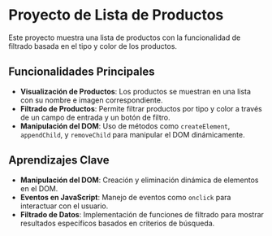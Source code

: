 # Proyecto de Lista de Productos

Este proyecto muestra una lista de productos con la funcionalidad de filtrado basada en el tipo y color de los productos.

## Funcionalidades Principales

- **Visualización de Productos**: Los productos se muestran en una lista con su nombre e imagen correspondiente.
- **Filtrado de Productos**: Permite filtrar productos por tipo y color a través de un campo de entrada y un botón de filtro.
- **Manipulación del DOM**: Uso de métodos como `createElement`, `appendChild`, y `removeChild` para manipular el DOM dinámicamente.

## Aprendizajes Clave

- **Manipulación del DOM**: Creación y eliminación dinámica de elementos en el DOM.
- **Eventos en JavaScript**: Manejo de eventos como `onclick` para interactuar con el usuario.
- **Filtrado de Datos**: Implementación de funciones de filtrado para mostrar resultados específicos basados en criterios de búsqueda.
